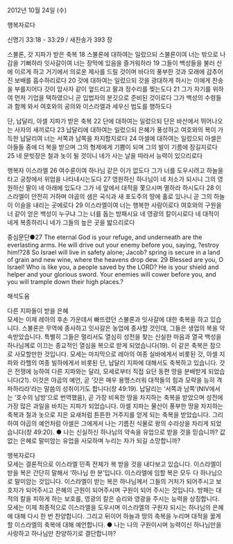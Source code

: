 2012년 10월 24일 (수)

행복자로다



신명기 33:18 - 33:29 / 새찬송가 393 장


스불론, 갓 지파가 받은 축복
18 스불론에 대하여는 일렀으되 스불론이여 너는 밖으로 나감을 기뻐하라 잇사갈이여 너는 장막에 있음을 즐거워하라 19 그들이 백성들을 불러 산에 이르게 하고 거기에서 의로운 제사를 드릴 것이며 바다의 풍부한 것과 모래에 감추어진 보배를 흡수하리로다 20 갓에 대하여는 일렀으되 갓을 광대하게 하시는 이에게 찬송을 부를지어다 갓이 암사자 같이 엎드리고 팔과 정수리를 찢는도다 21 그가 자기를 위하여 먼저 기업을 택하였으니 곧 입법자의 분깃으로 준비된 것이로다 그가 백성의 수령들과 함께 와서 여호와의 공의와 이스라엘과 세우신 법도를 행하도다

단, 납달리, 아셀 지파가 받은 축복
22 단에 대하여는 일렀으되 단은 바산에서 뛰어나오는 사자의 새끼로다 23 납달리에 대하여는 일렀으되 은혜가 풍성하고 여호와의 복이 가득한 납달리여 너는 서쪽과 남쪽을 차지할지로다 24 아셀에 대하여는 일렀으되 아셀은 아들들 중에 더 복을 받으며 그의 형제에게 기쁨이 되며 그의 발이 기름에 잠길지로다 25 네 문빗장은 철과 놋이 될 것이니 네가 사는 날을 따라서 능력이 있으리로다

행복자 이스라엘
26 여수룬이여 하나님 같은 이가 없도다 그가 너를 도우시려고 하늘을 타고 궁창에서 위엄을 나타내시는도다 27 영원하신 하나님이 네 처소가 되시니 그의 영원하신 팔이 네 아래에 있도다 그가 네 앞에서 대적을 쫓으시며 멸하라 하시도다 28 이스라엘이 안전히 거하며 야곱의 샘은 곡식과 새 포도주의 땅에 홀로 있나니 곧 그의 하늘이 이슬을 내리는 곳에로다 29 이스라엘이여 너는 행복한 사람이로다 여호와의 구원을 너 같이 얻은 백성이 누구냐 그는 너를 돕는 방패시요 네 영광의 칼이시로다 네 대적이 네게 복종하리니 네가 그들의 높은 곳을 밟으리로다

중심문단●27 The eternal God is your refuge, and underneath are the everlasting arms. He will drive out your enemy before you, saying, ?estroy him!?28 So Israel will live in safety alone; Jacob? spring is secure in a land of grain and new wine, where the heavens drop dew. 29 Blessed are you, O Israel! Who is like you, a people saved by the LORD? He is your shield and helper and your glorious sword. Your enemies will cower before you, and you will trample down their high places.?

해석도움





다른 지파들이 받을 은혜  
모세는 이제 레아의 후손 가운데서 빠뜨렸던 스불론과 잇사갈에 대한 축복을 하고 있습니다. 스불론은 무역에 종사하고 잇사갈은 농업에 종사할 것인데, 그들은 생업의 복을 약속받았습니다. 특별히 그들은 멀리서도 열심히 성전을 찾는 신실한 마음과 열국 백성을 하나님께로 이끄는 종교적인 열심을 복으로 받게 되었습니다(19). 이 같은 축복은 참으로 사모할만한 것입니다. 모세는 마지막으로 레아의 여종 실바에게서 비롯된 갓, 아셀 지파와 라헬의 여종 빌하에게서 비롯된 단, 납달리 지파에 대해서도 축복하고 있습니다. 갓은 전쟁에 능하여 다른 지파와는 달리, 모세로부터 직접 요단 동편 땅을 분배받게 되었습니다(21). 이것은 야곱의 예언, 곧 ‘갓은 매우 용맹스러워 대적들의 힘과 모략을 능히 격파하리라’라는 말씀의 성취이기도 합니다(창 49:19). 납달리는 ‘서쪽과 남쪽’(NIV에서는 ‘호수의 남방’으로 번역했음), 곧 가장 비옥한 땅을 차지하는 축복을 받았으며 성전에 가장 많은 과일을 바치는 지파가 되었습니다. 아셀 지파는 물산이 풍부한 땅을 차지하는 축복과 철과 놋으로 지은 요새처럼 튼튼한 거주지를 얻게 되는 축복을 받았습니다. 그리하여 야곱의 예언처럼 아셀은 그에게서 나는 기름진 식물로 왕의 수라상을 차리게 되었습니다(창 49:20).
● 나는 신실하신 하나님의 약속을 유업으로 받을 것을 믿습니까? 값없는 은혜로 말미암는 유업을 사모하며 누리는 자가 되길 소망합니까?

행복자로다  
모세는 결론적으로 이스라엘 민족 전체가 복 받을 것을 내다보고 있습니다. 이스라엘이 받을 복은 간단히 말해서 ‘하나님 한 분’입니다. 이스라엘에 임할 복은 모두 다 하나님으로 말미암는 것입니다. 이스라엘이 받는 복은 하나님께서 그들의 거처가 되어주시고 보호자가 되어주시고 은혜의 근원이 되어주시며 구원이 되어 주시는 것입니다. 방패는 대적의 칼을 피하게 하는 보호를, 영광의 칼은 승리와 영광을 주시는 능력을 상징합니다. 모세는 이제 최종적으로 이스라엘을 도우시며 이스라엘의 구원자 되시는 하나님의 은혜에 대해 다시 한 번 찬양합니다. 그리고 뒤이어 하늘과 땅의 축복을 누리며 대적을 꿇게 할 이스라엘의 축복에 대해 예언합니다.
● 나는 나의 구원이시며 능력이신 하나님만을 사랑하고 하나님만 찬양하기로 결단합니까?